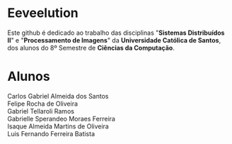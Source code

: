 # Eeveelution
Este github é dedicado ao trabalho das disciplinas "<b>Sistemas Distribuídos II</b>" e "<b>Processamento de Imagens</b>" da <b>Universidade Católica de Santos</b>, dos alunos do 8º Semestre de <b>Ciências da Computação</b>.

# Alunos
Carlos Gabriel Almeida dos Santos<br>
Felipe Rocha de Oliveira<br>
Gabriel Tellaroli Ramos<br>
Gabrielle Sperandeo Moraes Ferreira<br>
Isaque Almeida Martins de Oliveira<br>
Luis Fernando Ferreira Batista
